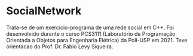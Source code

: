 # SocialNetwork
Trata-se de um exercicio-programa de uma rede social em C++.
Foi desenvolvido durante o curso PCS3111 (Laboratório de Programação Orientada a Objetos para Engenharia Elétrica) da Poli-USP em 2021. 
Teve orientacao do Prof. Dr. Fabio Levy Siqueira.
